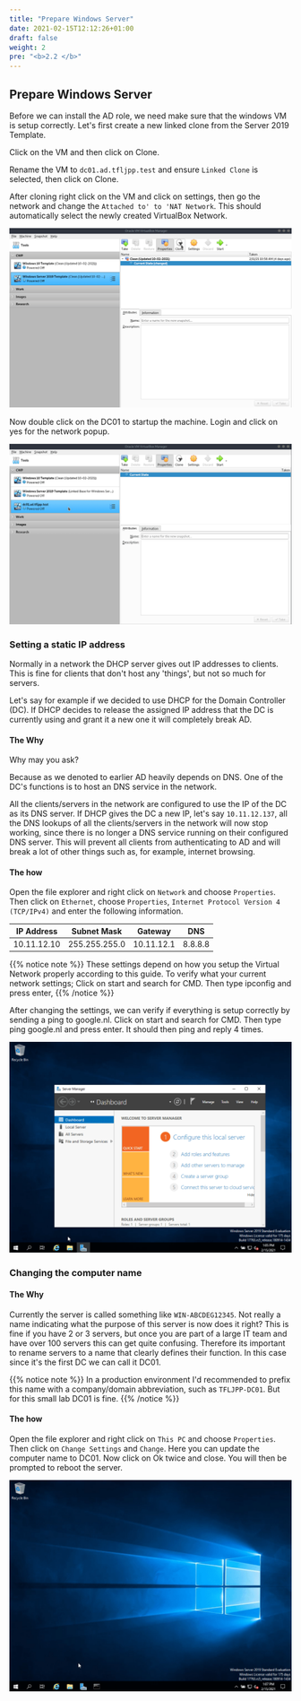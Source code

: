 ```yaml
---
title: "Prepare Windows Server"
date: 2021-02-15T12:12:26+01:00
draft: false
weight: 2
pre: "<b>2.2 </b>"
---
```


## Prepare Windows Server

Before we can install the AD role, we need make sure that the windows VM is setup correctly. Let's first create a new linked clone from the Server 2019 Template.

Click on the VM and then click on Clone.

Rename the VM to `dc01.ad.tfljpp.test` and ensure `Linked Clone` is selected, then click on Clone.

After cloning right click on the VM and click on settings, then go the network and change the `Attached to' to 'NAT Network`. This should automatically select the newly created VirtualBox Network.

![](pdc_machine.gif)

Now double click on the DC01 to startup the machine. Login and click on yes for the network popup.

![](boot_and_logon.gif)

### Setting a static IP address

Normally in a network the DHCP server gives out IP addresses to clients. This is fine for clients that don't host any 'things', but not so much for servers.

Let's say for example if we decided to use DHCP for the Domain Controller (DC). If DHCP decides to release the assigned IP address that the DC is currently using and grant it a new one it will completely break AD.

#### The Why

Why may you ask?

Because as we denoted to earlier AD heavily depends on DNS. One of the DC's functions is to host an DNS service in the network.

All the clients/servers in the network are configured to use the IP of the DC as its DNS server. If DHCP gives the DC a new IP, let's say `10.11.12.137`, all the DNS lookups of all the clients/servers in the network will now stop working, since there is no longer a DNS service running on their configured DNS server. This will prevent all clients from authenticating to AD and will break a lot of other things such as, for example, internet browsing.

#### The how

Open the file explorer and right click on `Network` and choose `Properties`.
Then click on `Ethernet`, choose `Properties`, `Internet Protocol Version 4 (TCP/IPv4)` and enter the following information.

| IP Address  | Subnet Mask   | Gateway    | DNS     |
| ----------- | ------------- | ---------- | ------- |
| 10.11.12.10 | 255.255.255.0 | 10.11.12.1 | 8.8.8.8 |

{{% notice note %}}
These settings depend on how you setup the Virtual Network properly according to this guide. To verify what your current network settings; Click on start and search for CMD. Then type ipconfig and press enter,
{{% /notice %}}

After changing the settings, we can verify if everything is setup correctly by sending a ping to google.nl.
Click on start and search for CMD. Then type ping google.nl and press enter. It should then ping and reply 4 times.

![](static_ip.gif)

### Changing the computer name

#### The Why

Currently the server is called something like `WIN-ABCDEG12345`. Not really a name indicating what the purpose of this server is now does it right? This is fine if you have 2 or 3 servers, but once you are part of a large IT team and have over 100 servers this can get quite confusing. Therefore its important to rename servers to a name that clearly defines their function.
In this case since it's the first DC we can call it DC01.

{{% notice note %}}
In a production environment I'd recommended to prefix this name with a company/domain abbreviation, such as `TFLJPP-DC01`. But for this small lab DC01 is fine.
{{% /notice %}}

#### The how

Open the file explorer and right click on `This PC` and choose `Properties`. Then click on `Change Settings` and `Change`. Here you can update the computer name to DC01. Now click on Ok twice and close. You will then be prompted to reboot the server.

![](change_computer_name.gif)
